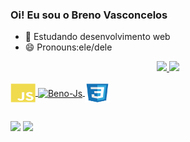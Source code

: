 ### Oi! Eu sou o Breno Vasconcelos

- 🌱 Estudando desenvolvimento web
- 😄 Pronouns:ele/dele

<div align="center">
  <a href="https://github.com/BrenoVascon">
  <img height="180em" src="https://github-readme-stats.vercel.app/api?username=brenovasconcelos&show_icons=true&theme=dark&include_all_commits=true&count_private=true"/>
  <img height="180em" src="https://github-readme-stats.vercel.app/api/top-langs/?username=brenovasconcelos&layout=compact&langs_count=7&theme=dark"/>
</div>  
<div style="display: inline_block"><br>
  <img align="center" alt="Beno-Js" height="30" width="40" src="https://raw.githubusercontent.com/devicons/devicon/master/icons/javascript/javascript-plain.svg">
   <img align="center" alt="Beno-Js" height="30" width="40" 
src="https://cdn.jsdelivr.net/gh/devicons/devicon/icons/html5/html5-original.svg">
    <img align="center" alt="Beno-CSS" height="30" width="40" src="https://raw.githubusercontent.com/devicons/devicon/master/icons/css3/css3-original.svg">
  
  ##
  
 <div  <a href = "mailto:beniolimavasc@gmail.com"><img src="https://img.shields.io/badge/-Gmail-%23333?style=for-the-badge&logo=gmail&logoColor=white" target="_blank"></a>
   <a href="https://www.linkedin.com/in/bienolima19/" target="_blank"><img src="https://img.shields.io/badge/-LinkedIn-%230077B5?style=for-the-badge&logo=linkedin&logoColor=white" target="_blank"></a> 
  </div>
 
</div>
